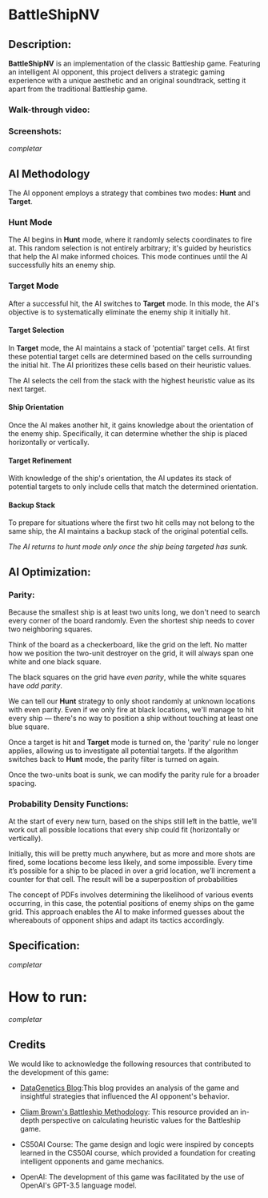 # BattleShipNV 

## Description: 

**BattleShipNV** is an implementation of the classic Battleship game. Featuring an intelligent AI opponent, this project delivers a strategic gaming experience with a unique aesthetic and an original soundtrack, setting it apart from the traditional Battleship game. 

### Walk-through video:

### Screenshots: 

*completar*


## AI Methodology

The AI opponent employs a strategy that combines two modes: **Hunt** and **Target**. 

### Hunt Mode

The AI begins in **Hunt** mode, where it randomly selects coordinates to fire at. This random selection is not entirely arbitrary; it's guided by heuristics that help the AI make informed choices. This mode continues until the AI successfully hits an enemy ship.

### Target Mode

After a successful hit, the AI switches to **Target** mode. In this mode, the AI's objective is to systematically eliminate the enemy ship it initially hit.

#### Target Selection

In **Target** mode, the AI maintains a stack of 'potential' target cells. At first these potential target cells are determined based on the cells surrounding the initial hit. The AI prioritizes these cells based on their heuristic values.

The AI selects the cell from the stack with the highest heuristic value as its next target. 

#### Ship Orientation

Once the AI makes another hit, it gains knowledge about the orientation of the enemy ship. Specifically, it can determine whether the ship is placed horizontally or vertically.

#### Target Refinement

With knowledge of the ship's orientation, the AI updates its stack of potential targets to only include cells that match the determined orientation.

#### Backup Stack

To prepare for situations where the first two hit cells may not belong to the same ship, the AI maintains a backup stack of the original potential cells.

*The AI ​​returns to hunt mode only once the ship being targeted has sunk.*

## AI Optimization: 

### Parity: 

Because the smallest ship is at least two units long, we don't need to search every corner of the board randomly. Even the shortest ship needs to cover two neighboring squares.

Think of the board as a checkerboard, like the grid on the left. No matter how we position the two-unit destroyer on the grid, it will always span one white and one black square.

The black squares on the grid have _even parity_, while the white squares have _odd parity_.

We can tell our **Hunt** strategy to only shoot randomly at unknown locations with even parity. Even if we only fire at black locations, we'll manage to hit every ship — there's no way to position a ship without touching at least one blue square.

Once a target is hit and **Target** mode is turned on, the 'parity' rule no longer applies, allowing us to investigate all potential targets. If the algorithm switches back to **Hunt** mode, the parity filter is turned on again.

Once the two-units boat is sunk, we can modify the parity rule for a broader spacing. 

### Probability Density Functions: 

At the start of every new turn, based on the ships still left in the battle, we’ll work out all possible locations that every ship could fit (horizontally or vertically).

Initially, this will be pretty much anywhere, but as more and more shots are fired, some locations become less likely, and some impossible. Every time it’s possible for a ship to be placed in over a grid location, we’ll increment a counter for that cell. The result will be a superposition of probabilities

The concept of PDFs involves determining the likelihood of various events occurring, in this case, the potential positions of enemy ships on the game grid. This approach enables the AI to make informed guesses about the whereabouts of opponent ships and adapt its tactics accordingly.



## Specification:

*completar*

# How to run:

*completar*

## Credits

We would like to acknowledge the following resources that contributed to the development of this game:

- [DataGenetics Blog](http://www.datagenetics.com/blog/december32011/):This blog provides an analysis of the game and insightful strategies that influenced the AI opponent's behavior.

- [Cliam Brown's Battleship Methodology](https://cliambrown.com/battleship/methodology.php): This resource provided an in-depth perspective on calculating heuristic values for the Battleship game.

- CS50AI Course: The game design and logic were inspired by concepts learned in the CS50AI course, which provided a foundation for creating intelligent opponents and game mechanics.

- OpenAI: The development of this game was facilitated by the use of OpenAI's GPT-3.5 language model.
